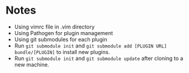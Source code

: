 # Notes
* Using vimrc file in .vim directory
* Using Pathogen for plugin management
* Using git submodules for each plugin
* Run `git submodule init` and `git submodule add [PLUGIN URL] bundle/[PLUGIN]` to install new plugins.
* Run `git submodule init` and `git submodule update` after cloning to a new machine.
